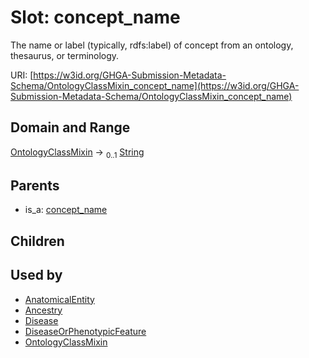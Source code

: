 
# Slot: concept_name


The name or label (typically, rdfs:label) of concept from an ontology, thesaurus, or terminology.

URI: [https://w3id.org/GHGA-Submission-Metadata-Schema/OntologyClassMixin_concept_name](https://w3id.org/GHGA-Submission-Metadata-Schema/OntologyClassMixin_concept_name)


## Domain and Range

[OntologyClassMixin](OntologyClassMixin.md) &#8594;  <sub>0..1</sub> [String](types/String.md)

## Parents

 *  is_a: [concept_name](concept_name.md)

## Children


## Used by

 * [AnatomicalEntity](AnatomicalEntity.md)
 * [Ancestry](Ancestry.md)
 * [Disease](Disease.md)
 * [DiseaseOrPhenotypicFeature](DiseaseOrPhenotypicFeature.md)
 * [OntologyClassMixin](OntologyClassMixin.md)
